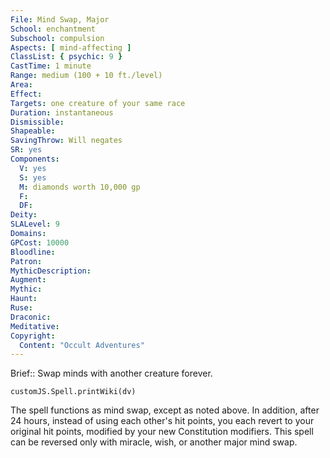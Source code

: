 ```yaml
---
File: Mind Swap, Major
School: enchantment
Subschool: compulsion
Aspects: [ mind-affecting ]
ClassList: { psychic: 9 }
CastTime: 1 minute
Range: medium (100 + 10 ft./level)
Area: 
Effect: 
Targets: one creature of your same race
Duration: instantaneous
Dismissible: 
Shapeable: 
SavingThrow: Will negates
SR: yes
Components:
  V: yes
  S: yes
  M: diamonds worth 10,000 gp
  F: 
  DF: 
Deity: 
SLALevel: 9
Domains: 
GPCost: 10000
Bloodline: 
Patron: 
MythicDescription: 
Augment: 
Mythic: 
Haunt: 
Ruse: 
Draconic: 
Meditative: 
Copyright:
  Content: "Occult Adventures"
---
```

Brief:: Swap minds with another creature forever.

```dataviewjs
customJS.Spell.printWiki(dv)
```

The spell functions as mind swap, except as noted above. In addition, after 24 hours, instead of using each other's hit points, you each revert to your original hit points, modified by your new Constitution modifiers. This spell can be reversed only with miracle, wish, or another major mind swap.
